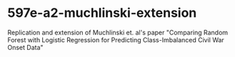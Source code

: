 # 597e-a2-muchlinski-extension
Replication and extension of Muchlinski et. al's paper "Comparing Random Forest with Logistic Regression for Predicting Class-Imbalanced Civil War Onset Data"
